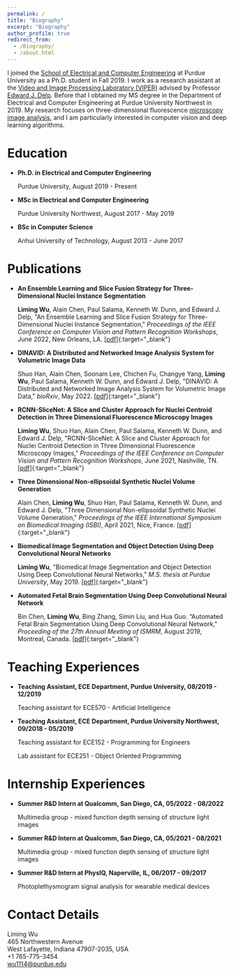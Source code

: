```yaml
---
permalink: /
title: "Biography"
excerpt: "Biography"
author_profile: true
redirect_from: 
  - /Biography/
  - /about.html
---
```


I joined the [School of Electrical and Computer Engineering](https://engineering.purdue.edu/ECE) at Purdue University as a Ph.D. student in Fall 2019. I work as a research assistant at the [Video and Image Processing Laboratory (VIPER)](https://engineering.purdue.edu/~ips/) advised by Professor [Edward J. Delp](https://engineering.purdue.edu/~ace/). Before that I obtained my MS degree in the Department of Electrical and Computer Engineering at Purdue University Northwest in 2019. My research focuses on three-dimensional fluorescence [microscopy image analysis](http://www.microscopy-purdue.net), and I am particularly interested in computer vision and deep learning algorithms.

# Education
+ **Ph.D. in Electrical and Computer Engineering**

  Purdue University, August 2019 - Present

+ **MSc in Electrical and Computer Engineering**

  Purdue University Northwest, August 2017 - May 2019

+ **BSc in Computer Science**

  Anhui University of Technology, August 2013 - June 2017

# Publications

+ **An Ensemble Learning and Slice Fusion Strategy for Three-Dimensional Nuclei Instance Segmentation**

  **Liming Wu**, Alain Chen, Paul Salama, Kenneth W. Dunn, and Edward J. Delp, "An Ensemble Learning and Slice Fusion Strategy for Three-Dimensional Nuclei Instance Segmentation," *Proceedings of the IEEE Conference on Computer Vision and Pattern Recognition Workshops*, June 2022, New Orleans, LA. [[pdf]](https://doi.org/10.1101/2022.04.28.489938){:target="_blank"}
+ **DINAVID: A Distributed and Networked Image Analysis System for Volumetric Image Data**

  Shuo Han, Alain Chen, Soonam Lee, Chichen Fu, Changye Yang, **Liming Wu**, Paul Salama, Kenneth W. Dunn, and Edward J. Delp, "DINAVID: A Distributed and Networked Image Analysis System for Volumetric Image Data," *bioRxiv*, May 2022. [[pdf]](https://doi.org/10.1101/2022.05.11.491511){:target="_blank"}
+ **RCNN-SliceNet: A Slice and Cluster Approach for Nuclei Centroid Detection in Three Dimensional Fluorescence Microscopy Images**
  
  **Liming Wu**, Shuo Han, Alain Chen, Paul Salama, Kenneth W. Dunn, and Edward J. Delp, "RCNN-SliceNet: A Slice and Cluster Approach for Nuclei Centroid Detection in Three Dimensional Fluorescence Microscopy Images," *Proceedings of the IEEE Conference on Computer Vision and Pattern Recognition Workshops*, June 2021, Nashville, TN. [[pdf]](https://doi.org/10.1109/CVPRW53098.2021.00416){:target="_blank"}
+ **Three Dimensional Non-ellipsoidal Synthetic Nuclei Volume Generation**
  
  Alain Chen, **Liming Wu**, Shuo Han, Paul Salama, Kenneth W. Dunn, and Edward J. Delp, "Three Dimensional Non-ellipsoidal Synthetic Nuclei Volume Generation," *Proceedings of the IEEE International Symposium on Biomedical Imaging (ISBI)*, April 2021, Nice, France. [[pdf]](https://doi.org/10.1109/ISBI48211.2021.9434149){:target="_blank"}
+ **Biomedical Image Segmentation and Object Detection Using Deep Convolutional Neural Networks**
  
  **Liming Wu**, "Biomedical Image Segmentation and Object Detection Using Deep Convolutional Neural Networks," *M.S. thesis at Purdue University*, May 2019. [[pdf]](https://doi.org/10.25394/PGS.8051702.v1){:target="_blank"}
+ **Automated Fetal Brain Segmentation Using Deep Convolutional Neural Network**
  
  Bin Chen, **Liming Wu**, Bing Zhang, Simin Liu, and Hua Guo. “Automated Fetal Brain Segmentation Using Deep Convolutional Neural Network," *Proceeding of the 27th Annual Meeting of ISMRM*, August 2019, Montreal, Canada. [[pdf]](http://indexsmart.mirasmart.com/ISMRM2019/PDFfiles/4797.html){:target="_blank"}

# Teaching Experiences

* **Teaching Assistant, ECE Department, Purdue University, 08/2019 - 12/2019**
  
  Teaching assistant for ECE570 - Artificial Intelligence
* **Teaching Assistant, ECE Department, Purdue University Northwest, 09/2018 - 05/2019**
  
  Teaching assistant for ECE152 - Programming for Engineers
  
  Lab assistant for ECE251 - Object Oriented Programming



# Internship Experiences

* **Summer R&D Intern at Qualcomm, San Diego, CA, 05/2022 - 08/2022**
  
  Multimedia group - mixed function depth sensing of structure light images
* **Summer R&D Intern at Qualcomm, San Diego, CA, 05/2021 - 08/2021**
  
  Multimedia group - mixed function depth sensing of structure light images
* **Summer R&D Intern at PhysIQ, Naperville, IL, 06/2017 - 09/2017**
  
  Photoplethysmogram signal analysis for wearable medical devices


# Contact Details
Liming Wu\
465 Northwestern Avenue\
West Lafayette, Indiana 47907-2035, USA\
+1 765-775-3454\
wu1114@purdue.edu